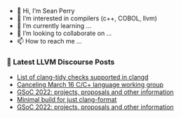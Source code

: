 - 👋 Hi, I’m Sean Perry
- 👀 I’m interested in compilers (c++, COBOL, llvm)
- 🌱 I’m currently learning ...
- 💞️ I’m looking to collaborate on ...
- 📫 How to reach me ...

<!---
s66perry/s66perry is a ✨ special ✨ repository because its `README.md` (this file) appears on your GitHub profile.
You can click the Preview link to take a look at your changes.
--->
### 📕 Latest LLVM Discourse Posts

<!-- DISCOURSE-LLVM:START -->
- [List of clang-tidy checks supported in clangd](https://discourse.llvm.org/t/list-of-clang-tidy-checks-supported-in-clangd/61013/2)
- [Canceling March 16 C/C+ language working group](https://discourse.llvm.org/t/canceling-march-16-c-c-language-working-group/60977/2)
- [GSoC 2022: projects, proposals and other information](https://discourse.llvm.org/t/gsoc-2022-projects-proposals-and-other-information/60386/9)
- [Minimal build for just clang-format](https://discourse.llvm.org/t/minimal-build-for-just-clang-format/61009/4)
- [GSoC 2022: projects, proposals and other information](https://discourse.llvm.org/t/gsoc-2022-projects-proposals-and-other-information/60386/8)
<!-- DISCOURSE-LLVM:END -->

